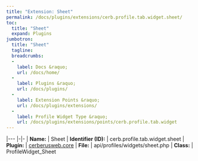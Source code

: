 ```yaml
---
title: "Extension: Sheet"
permalink: /docs/plugins/extensions/cerb.profile.tab.widget.sheet/
toc:
  title: "Sheet"
  expand: Plugins
jumbotron:
  title: "Sheet"
  tagline: 
  breadcrumbs:
  -
    label: Docs &raquo;
    url: /docs/home/
  -
    label: Plugins &raquo;
    url: /docs/plugins/
  -
    label: Extension Points &raquo;
    url: /docs/plugins/extensions/
  -
    label: Profile Widget Type &raquo;
    url: /docs/plugins/extensions/points/cerb.profile.tab.widget
---
```


|---
|-|-
| **Name:** | Sheet
| **Identifier (ID):** | cerb.profile.tab.widget.sheet
| **Plugin:** | [cerberusweb.core](/docs/plugins/cerberusweb.core/)
| **File:** | api/profiles/widgets/sheet.php
| **Class:** | ProfileWidget_Sheet

